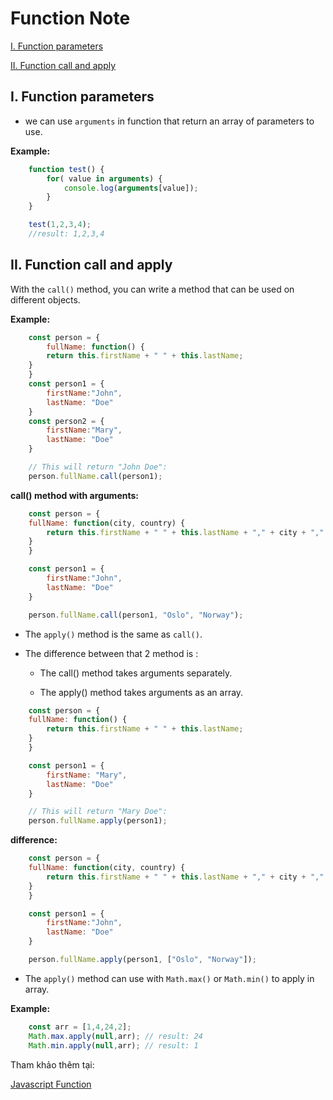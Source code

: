 # Function Note

[I. Function parameters](#i-function-parameters)

[II. Function call and apply](#ii-function-call-and-apply)

## I. Function parameters

- we can use `arguments` in function that return an array of parameters to use.

**Example:**

```javascript
    function test() {
        for( value in arguments) {
            console.log(arguments[value]);
        }
    }

    test(1,2,3,4);
    //result: 1,2,3,4
```

## II. Function call and apply

With the `call()` method, you can write a method that can be used on different objects.

**Example:**

```javascript
    const person = {
        fullName: function() {
        return this.firstName + " " + this.lastName;
    }
    }
    const person1 = {
        firstName:"John",
        lastName: "Doe"
    }
    const person2 = {
        firstName:"Mary",
        lastName: "Doe"
    }

    // This will return "John Doe":
    person.fullName.call(person1);
```

**call() method with arguments:**

```javascript
    const person = {
    fullName: function(city, country) {
        return this.firstName + " " + this.lastName + "," + city + "," + country;
    }
    }

    const person1 = {
        firstName:"John",
        lastName: "Doe"
    }

    person.fullName.call(person1, "Oslo", "Norway");
```

- The `apply()` method is the same as `call()`.

- The difference between that 2 method is :

  - The call() method takes arguments separately.

  - The apply() method takes arguments as an array.

```javascript
    const person = {
    fullName: function() {
        return this.firstName + " " + this.lastName;
    }
    }   

    const person1 = {
        firstName: "Mary",
        lastName: "Doe"
    }

    // This will return "Mary Doe":
    person.fullName.apply(person1);
```

**difference:**

```javascript
    const person = {
    fullName: function(city, country) {
        return this.firstName + " " + this.lastName + "," + city + "," + country;
    }
    }

    const person1 = {
        firstName:"John",
        lastName: "Doe"
    }

    person.fullName.apply(person1, ["Oslo", "Norway"]);
```

- The `apply()` method can use with `Math.max()` or `Math.min()` to apply in array.

**Example:**

```javascript
    const arr = [1,4,24,2];
    Math.max.apply(null,arr); // result: 24
    Math.min.apply(null,arr); // result: 1
```

Tham khảo thêm tại:

[Javascript Function](https://www.w3schools.com/js/js_function_definition.asp)

